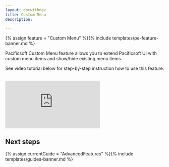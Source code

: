 ```yaml
---
layout: docwithnav
title: Custom Menu
description:  

---
```


{% assign feature = "Custom Menu" %}{% include templates/pe-feature-banner.md %}

Pacificsoft Custom Menu feature allows you to extend Pacificsoft UI with custom menu items 
and show/hide existing menu items.

See video tutorial below for step-by-step instruction how to use this feature.

<br/>
<div id="video">  
    <div id="video_wrapper">
        <iframe src="https://www.youtube.com/embed/VSNZWl1NjWU" frameborder="0" allowfullscreen></iframe>
    </div>
</div> 
 
## Next steps

{% assign currentGuide = "AdvancedFeatures" %}{% include templates/guides-banner.md %}

